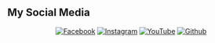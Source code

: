 ## My Social Media
<p align="center">
<a href="https://www.facebook.com/syedshawaizali1100/"><img title="Facebook" src="https://img.shields.io/badge/Facebook-blue?style=for-the-badge&logo=facebook"></a>
<a href="https://www.instagram.com/its_shaz1100/"><img title="Instagram" src="https://img.shields.io/badge/INSTAGRAM-purple?style=for-the-badge&logo=instagram"></a>
<a href="https://youtube.com/channel/@Syed_Zada1100/"><img title="YouTube" src="https://img.shields.io/badge/YOUTUBE-red?style=for-the-badge&logo=YouTube"></a>
<a href="https://github.com/syedzada1100"><img title="Github" src="https://img.shields.io/badge/Github-SYED--ZADA-green?style=for-the-badge&logo=github"></a>
 

